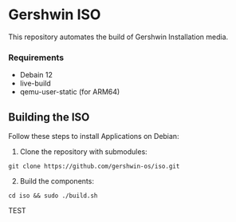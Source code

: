 # Gershwin ISO

This repository automates the build of Gershwin Installation media.

### Requirements

* Debain 12
* live-build
* qemu-user-static (for ARM64)

## Building the ISO

Follow these steps to install Applications on Debian:

1. Clone the repository with submodules:

```
git clone https://github.com/gershwin-os/iso.git
```

2. Build the components:
```
cd iso && sudo ./build.sh
```
TEST

